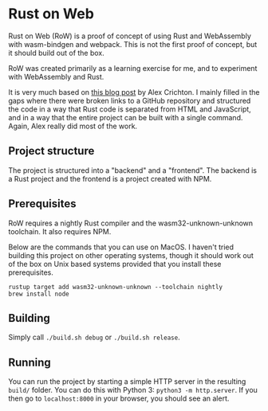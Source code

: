 # Rust on Web

Rust on Web (RoW) is a proof of concept of using Rust and WebAssembly
with wasm-bindgen and webpack. This is not the first proof of concept,
but it should build out of the box.

RoW was created primarily as a learning exercise for me, and to experiment
with WebAssembly and Rust.

It is very much based on [this blog post](https://hacks.mozilla.org/2018/04/javascript-to-rust-and-back-again-a-wasm-bindgen-tale/) by Alex Crichton.
I mainly filled in the gaps where there were broken links to a GitHub repository and structured the code in a way that Rust code is separated
from HTML and JavaScript, and in a way that the entire project can be built
with a single command. Again, Alex really did most of the work.

## Project structure

The project is structured into a "backend" and a "frontend". The backend
is a Rust project and the frontend is a project created with NPM.

## Prerequisites

RoW requires a nightly Rust compiler and the wasm32-unknown-unknown toolchain. It also requires NPM.

Below are the commands that you can use on MacOS. I haven't tried building this project on other operating systems, though it should work out of the box on Unix based systems provided that you install these prerequisites.

```
rustup target add wasm32-unknown-unknown --toolchain nightly
brew install node
```

## Building

Simply call `./build.sh debug` or `./build.sh release`.

## Running

You can run the project by starting a simple HTTP server in the resulting
`build/` folder. You can do this with Python 3: `python3 -m http.server`.
If you then go to `localhost:8000` in your browser, you should see an alert.
